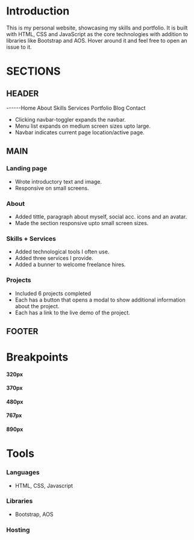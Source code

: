 # Introduction

This is my personal website, showcasing my skills and portfolio. It is built with HTML, CSS and JavaScript as the core technologies with addition to libraries like Bootstrap and AOS. Hover around it and feel free to open an issue to it.

# SECTIONS

## HEADER

------Home About Skills Services Portfolio Blog Contact

- Clicking navbar-toggler expands the navbar.
- Menu list expands on medium screen sizes upto large.
- Navbar indicates current page location/active page.

## MAIN

### Landing page

- Wrote introductory text and image.
- Responsive on small screens.

### About

- Added tittle, paragraph about myself, social acc. icons and an avatar.
- Made the section responsive upto small screen sizes.
<!-- ![assets/pic.jpeg](assets/pic.jpeg) -->

### Skills + Services

- Added technological tools I often use.
- Added three services I provide.
- Added a bunner to welcome freelance hires.

### Projects

- Included 6 projects completed
- Each has a button that opens a modal to show additional information about the project.
- Each has a link to the live demo of the project.

## FOOTER

# Breakpoints

#### 320px

#### 370px

#### 480px

#### 767px

#### 890px

# Tools

### Languages

- HTML, CSS, Javascript

### Libraries

- Bootstrap, AOS

### Hosting
